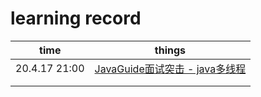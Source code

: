 # learning record

| time          | things                                                       |
| ------------- | ------------------------------------------------------------ |
| 20.4.17 21:00 | [JavaGuide面试突击 - java多线程](https://snailclimb.gitee.io/javaguide-interview/#/./docs/b-3Java%E5%A4%9A%E7%BA%BF%E7%A8%8B) |
|               |                                                              |
|               |                                                              |

